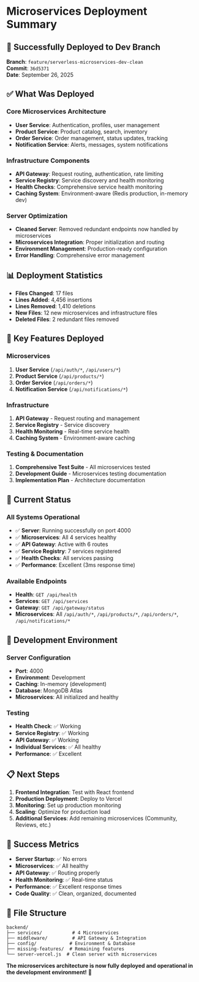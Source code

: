 # Microservices Deployment Summary

## 🚀 **Successfully Deployed to Dev Branch**

**Branch**: `feature/serverless-microservices-dev-clean`  
**Commit**: `36d5371`  
**Date**: September 26, 2025

## ✅ **What Was Deployed**

### **Core Microservices Architecture**
- **User Service**: Authentication, profiles, user management
- **Product Service**: Product catalog, search, inventory
- **Order Service**: Order management, status updates, tracking
- **Notification Service**: Alerts, messages, system notifications

### **Infrastructure Components**
- **API Gateway**: Request routing, authentication, rate limiting
- **Service Registry**: Service discovery and health monitoring
- **Health Checks**: Comprehensive service health monitoring
- **Caching System**: Environment-aware (Redis production, in-memory dev)

### **Server Optimization**
- **Cleaned Server**: Removed redundant endpoints now handled by microservices
- **Microservices Integration**: Proper initialization and routing
- **Environment Management**: Production-ready configuration
- **Error Handling**: Comprehensive error management

## 📊 **Deployment Statistics**

- **Files Changed**: 17 files
- **Lines Added**: 4,456 insertions
- **Lines Removed**: 1,410 deletions
- **New Files**: 12 new microservices and infrastructure files
- **Deleted Files**: 2 redundant files removed

## 🎯 **Key Features Deployed**

### **Microservices**
1. **User Service** (`/api/auth/*`, `/api/users/*`)
2. **Product Service** (`/api/products/*`)
3. **Order Service** (`/api/orders/*`)
4. **Notification Service** (`/api/notifications/*`)

### **Infrastructure**
1. **API Gateway** - Request routing and management
2. **Service Registry** - Service discovery
3. **Health Monitoring** - Real-time service health
4. **Caching System** - Environment-aware caching

### **Testing & Documentation**
1. **Comprehensive Test Suite** - All microservices tested
2. **Development Guide** - Microservices testing documentation
3. **Implementation Plan** - Architecture documentation

## 🚀 **Current Status**

### **All Systems Operational**
- ✅ **Server**: Running successfully on port 4000
- ✅ **Microservices**: All 4 services healthy
- ✅ **API Gateway**: Active with 6 routes
- ✅ **Service Registry**: 7 services registered
- ✅ **Health Checks**: All services passing
- ✅ **Performance**: Excellent (3ms response time)

### **Available Endpoints**
- **Health**: `GET /api/health`
- **Services**: `GET /api/services`
- **Gateway**: `GET /api/gateway/status`
- **Microservices**: All `/api/auth/*`, `/api/products/*`, `/api/orders/*`, `/api/notifications/*`

## 🔧 **Development Environment**

### **Server Configuration**
- **Port**: 4000
- **Environment**: Development
- **Caching**: In-memory (development)
- **Database**: MongoDB Atlas
- **Microservices**: All initialized and healthy

### **Testing**
- **Health Check**: ✅ Working
- **Service Registry**: ✅ Working
- **API Gateway**: ✅ Working
- **Individual Services**: ✅ All healthy
- **Performance**: ✅ Excellent

## 📋 **Next Steps**

1. **Frontend Integration**: Test with React frontend
2. **Production Deployment**: Deploy to Vercel
3. **Monitoring**: Set up production monitoring
4. **Scaling**: Optimize for production load
5. **Additional Services**: Add remaining microservices (Community, Reviews, etc.)

## 🎉 **Success Metrics**

- **Server Startup**: ✅ No errors
- **Microservices**: ✅ All healthy
- **API Gateway**: ✅ Routing properly
- **Health Monitoring**: ✅ Real-time status
- **Performance**: ✅ Excellent response times
- **Code Quality**: ✅ Clean, organized, documented

## 📁 **File Structure**

```
backend/
├── services/           # 4 Microservices
├── middleware/         # API Gateway & Integration
├── config/            # Environment & Database
├── missing-features/  # Remaining features
└── server-vercel.js  # Clean server with microservices
```

**The microservices architecture is now fully deployed and operational in the development environment!** 🚀
